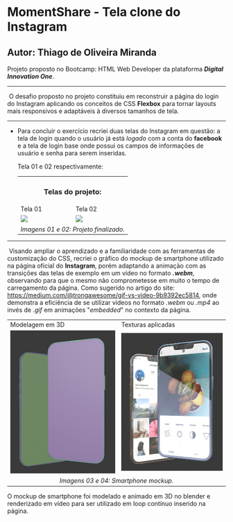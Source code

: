 # MomentShare - Tela clone do Instagram

## Autor: Thiago de Oliveira Miranda



Projeto proposto no Bootcamp: HTML Web Developer da plataforma ***Digital Innovation One***.

------

​		O desafio proposto no projeto constituiu em reconstruir a página do login do Instagram aplicando os conceitos de CSS **Flexbox** para tornar layouts mais responsivos e adaptáveis à diversos tamanhos de tela. 

------



* Para concluir o exercício recriei duas telas do Instagram em questão: a tela de login quando o usuário já está *logado* com a conta do **facebook** e a tela de login base onde possui os campos de informações de usuário e senha para serem inseridas.

  Tela 01 e 02 respectivamente:

  <table>
      <tr>
      	<td colspan="2" style="text-align:center;"><h3>Telas do projeto:</h3></td>
      </tr>
      <tr>
      	<td>Tela 01</td>
          <td>Tela 02</td>
      </tr>
      <tr>
      	<td><img src="./image/tela01.jpg" width="100%"/></td>
          <td><img src="./image/tela02.jpg" width="100%"/></td>
      </tr>
      <tr>
      	<td colspan="2" style="text-align:center;"><i>Imagens 01 e 02: Projeto finalizado</i>.</td>
      </tr>
  </table>

------

​		Visando ampliar o aprendizado e a familiaridade com as ferramentas de customização do CSS, recriei o gráfico do mockup de smartphone utilizado na página oficial do **Instagram**, porém adaptando a animação com as transições das telas de exemplo em um vídeo no formato ***.webm***, observando para que o mesmo não comprometesse em muito o tempo de carregamento da página.  Como sugerido no artigo do site: https://medium.com/@trongawesome/gif-vs-video-9b9392ec5814, onde demonstra a eficiência de se utilizar vídeos no formato *.webm* ou *.mp4* ao invés de *.gif* em animações "*embedded*" no contexto da página.

<table>
    <tr>
    	<td>Modelagem em 3D</td>
        <td>Texturas aplicadas</td>
    </tr>
    <tr>
    	<td><img src="./image/celular01.jpg" width="100%"/></td>
        <td><img src="./image/celular02.jpg" width="100%"/></td>
    </tr>
    <tr><td colspan="2" style="text-align:center;"><i>Imagens 03 e 04: Smartphone mockup.</i></td></tr>
</table>


O mockup de smartphone foi modelado e animado em 3D no blender e renderizado em vídeo para ser utilizado em loop contínuo inserido na página.

